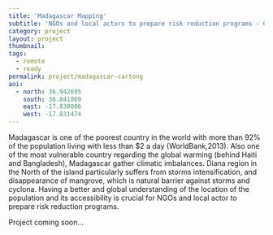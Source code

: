```yaml
---
title: 'Madagascar Mapping' 
subtitle: 'NGOs and local actors to prepare risk reduction programs - CartoNG'
category: project
layout: project
thumbnail: 
tags:
  - remote
  - ready
permalink: project/madagascar-cartong
aoi:
  - north: 36.942695
    south: 36.841069
    east: -17.830006
    west: -17.831474
---
```


Madagascar is one of the poorest country in the world with more than 92% of the population living with less than $2 a day (WorldBank,2013). Also one of the most vulnerable country regarding the global warming (behind Haiti and Bangladesh), Madagascar gather climatic imbalances. Diana region in the North of the island particularly suffers from storms intensification, and disappearance of mangrove, which is natural barrier against storms and cyclona. Having a better and global understanding of the location of the population and its accessibility is crucial for NGOs and local actor to prepare risk reduction programs. 

Project coming soon...


